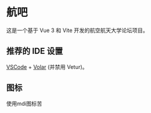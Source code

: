 # 航吧

这是一个基于 Vue 3 和 Vite 开发的航空航天大学论坛项目。

## 推荐的 IDE 设置

[VSCode](https://code.visualstudio.com/) + [Volar](https://marketplace.visualstudio.com/items?itemName=Vue.volar) (并禁用 Vetur)。

## 图标
使用mdi图标苦
